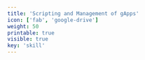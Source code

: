 ```yaml
---
title: 'Scripting and Management of gApps'
icon: ['fab', 'google-drive']
weight: 50
printable: true
visible: true
key: 'skill'
---
```

